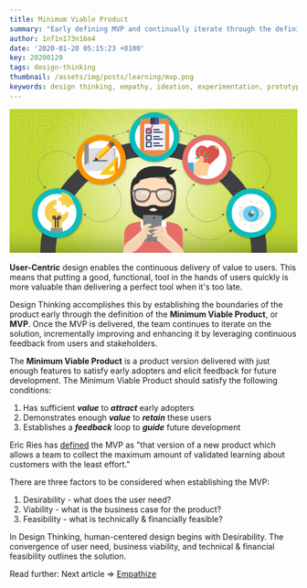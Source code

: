 ```yaml
---
title: Minimum Viable Product
summary: "Early defining MVP and continually iterate through the definition"
author: 1nf1n173n16m4
date: '2020-01-20 05:15:23 +0100'
key: 20200120
tags: design-thinking
thumbnail: /assets/img/posts/learning/mvp.png
keywords: design thinking, empathy, ideation, experimentation, prototype, test, define, MVP
---
```


![MVP](https://raw.githubusercontent.com/infinitEnigma/infinit3/master/assets/img/posts/learning/mvp.png)

**User-Centric** design enables the continuous delivery of value to users. This means that putting a good, functional, tool in the hands of users quickly is more valuable than delivering a perfect tool when it's too late.
<!--more-->
Design Thinking accomplishes this by establishing the boundaries of the product early through the definition of the **Minimum Viable Product**, or **MVP**. Once the MVP is delivered, the team continues to iterate on the solution, incrementally improving and enhancing it by leveraging continuous feedback from users and stakeholders.

The **Minimum Viable Product** is a product version delivered with just enough features to satisfy early adopters and elicit feedback for future development.  The Minimum Viable Product should satisfy the following conditions:
1. Has sufficient **_value_** to **_attract_** early adopters
2. Demonstrates enough **_value_** to **_retain_** these users
3. Establishes a **_feedback_** loop to **_guide_** future development

Eric Ries has [defined](https://www.agilealliance.org/glossary/mvp) the MVP as "that version of a new product which allows a team to collect the maximum amount of validated learning about customers with the least effort."

There are three factors to be considered when establishing the MVP:
1. Desirability - what does the user need?
2. Viability - what is the business case for the product?
3. Feasibility - what is technically & financially feasible?

In Design Thinking, human-centered design begins with Desirability.  The convergence of user need,  business viability, and technical & financial feasibility outlines the solution.

Read further:
Next article => [Empathize](../empathy/)
